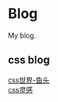 # Blog
My blog.
## css blog  
[css世界-鱼头](https://krissarea.gitee.io/blog/#%E5%85%B3%E4%BA%8E%E6%88%91) <br>
[css灵感](https://chokcoco.github.io/CSS-Inspiration/#/./init)
